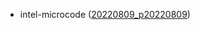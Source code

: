 - intel-microcode ([20220809_p20220809](https://github.com/intel/Intel-Linux-Processor-Microcode-Data-Files/releases/tag/microcode-20220809))
